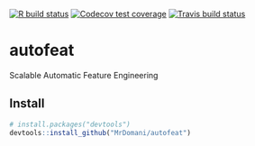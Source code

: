 <!-- badges: start -->
[![R build status](https://github.com/MrDomani/autofeat/workflows/R-CMD-check/badge.svg)](https://github.com/MrDomani/autofeat/actions?query=workflow%3AR-CMD-check)
  [![Codecov test coverage](https://codecov.io/gh/MrDomani/autofeat/branch/master/graph/badge.svg)](https://codecov.io/gh/MrDomani/autofeat?branch=master)
[![Travis build status](https://travis-ci.com/MrDomani/autofeat.svg?branch=master)](https://travis-ci.com/MrDomani/autofeat)
<!-- badges: end -->
# autofeat
Scalable Automatic Feature Engineering

## Install
``` r
# install.packages("devtools")
devtools::install_github("MrDomani/autofeat")
```
